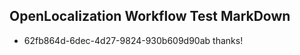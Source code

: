 ## OpenLocalization Workflow Test MarkDown
* 62fb864d-6dec-4d27-9824-930b609d90ab 
thanks!<!--HONumber=Mar16_HO4-->
